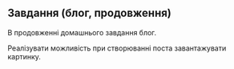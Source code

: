 ## Завдання (блог, продовження)
В продовженні домашнього завдання блог.

Реалізувати можливість при створюванні поста завантажувати картинку.